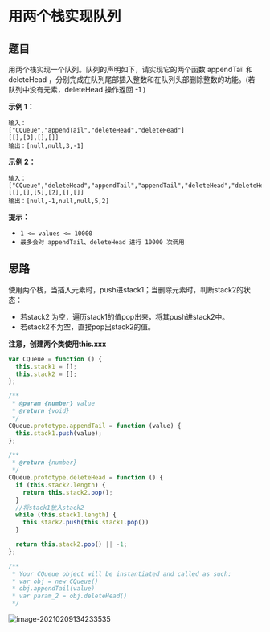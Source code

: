 # 用两个栈实现队列

## 题目

用两个栈实现一个队列。队列的声明如下，请实现它的两个函数 appendTail 和 deleteHead ，分别完成在队列尾部插入整数和在队列头部删除整数的功能。(若队列中没有元素，deleteHead 操作返回 -1 )

**示例 1：**

```
输入：
["CQueue","appendTail","deleteHead","deleteHead"]
[[],[3],[],[]]
输出：[null,null,3,-1]
```

**示例 2：**

```
输入：
["CQueue","deleteHead","appendTail","appendTail","deleteHead","deleteHead"]
[[],[],[5],[2],[],[]]
输出：[null,-1,null,null,5,2]
```

**提示：**

- `1 <= values <= 10000`
- `最多会对 appendTail、deleteHead 进行 10000 次调用`

## 思路

使用两个栈，当插入元素时，push进stack1；当删除元素时，判断stack2的状态：

- 若stack2 为空，遍历stack1的值pop出来，将其push进stack2中。
- 若stack2不为空，直接pop出stack2的值。

**注意，创建两个类使用this.xxx**

```js
var CQueue = function () {
  this.stack1 = [];
  this.stack2 = [];
};

/** 
 * @param {number} value
 * @return {void}
 */
CQueue.prototype.appendTail = function (value) {
  this.stack1.push(value);
};

/**
 * @return {number}
 */
CQueue.prototype.deleteHead = function () {
  if (this.stack2.length) {
    return this.stack2.pop();
  }
  //将stack1放入stack2
  while (this.stack1.length) {
    this.stack2.push(this.stack1.pop())
  }

  return this.stack2.pop() || -1;
};

/**
 * Your CQueue object will be instantiated and called as such:
 * var obj = new CQueue()
 * obj.appendTail(value)
 * var param_2 = obj.deleteHead()
 */
```

![image-20210209134233535](http://ruoruochen-img-bed.oss-cn-beijing.aliyuncs.com/img/image-20210209134233535.png)